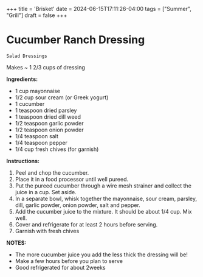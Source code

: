 +++
title = 'Brisket'
date = 2024-06-15T17:11:26-04:00
tags = ["Summer", "Grill"]
draft = false
+++
# Cucumber Ranch Dressing

`Salad Dressings`

Makes ~ 1 2/3 cups of dressing

**Ingredients:**

- 1 cup mayonnaise
- 1/2 cup sour cream (or Greek yogurt)
- 1 cucumber
- 1 teaspoon dried parsley
- 1 teaspoon dried dill weed
- 1/2 teaspoon garlic powder
- 1/2 teaspoon onion powder
- 1/4 teaspoon salt
- 1/4 teaspoon pepper
- 1/4 cup fresh chives (for garnish)

**Instructions:**

1. Peel and chop the cucumber.
2. Place it in a food processor until well pureed.
3. Put the pureed cucumber through a wire mesh strainer and collect the juice in a cup. Set aside.
4. In a separate bowl, whisk together the mayonnaise, sour cream, parsley, dill, garlic powder, onion powder, salt and pepper.
5. Add the cucumber juice to the mixture. It should be about 1/4 cup. Mix well.
6. Cover and refrigerate for at least 2 hours before serving.
7. Garnish with fresh chives

**NOTES:**

- The more cucumber juice you add the less thick the dressing will be!
- Make a few hours before you plan to serve
- Good refrigerated for about 2weeks
